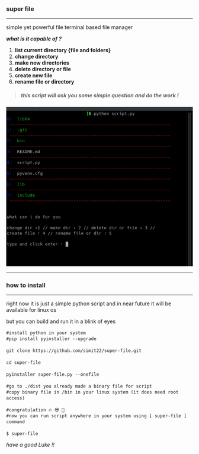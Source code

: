 ### **super file**

------

simple yet powerful file terminal based file manager 

***what is it capable of ?***

1. **list current directory {file and folders}**
2. **change directory** 
3. **make new directories**
4. **delete directory or file**
5. **create new file**
6. **rename file or directory**

> ##### this script will ask you some simple question and do the work !

![2023-04-14_03-57](https://github.com/simit22/super-file/blob/main/images/2023-04-14_03-57.png)

------

### **how to install**

------

right now it is just a simple python script and in near future it will be available for linux os

but you can build and run it in a blink of eyes

```
#install python in your system
#pip install pyinstaller --upgrade

git clone https://github.com/simit22/super-file.git

cd super-file

pyinstaller super-file.py --onefile

#go to ./dist you already made a binary file for script
#copy binary file in /bin in your linux system (it does need root access)

#congratulation 🔥 😎 🥳
#now you can run script anywhere in your system using [ super-file ] command

$ super-file
```

*have a good Luke !!*
